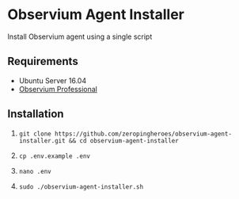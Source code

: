 # Observium Agent Installer

Install Observium agent using a single script

## Requirements

- Ubuntu Server 16.04
- [Observium Professional](http://www.observium.org/subscribe/)

## Installation

1. `git clone https://github.com/zeropingheroes/observium-agent-installer.git && cd observium-agent-installer`

2. `cp .env.example .env`

3. `nano .env`

4. `sudo ./observium-agent-installer.sh`
